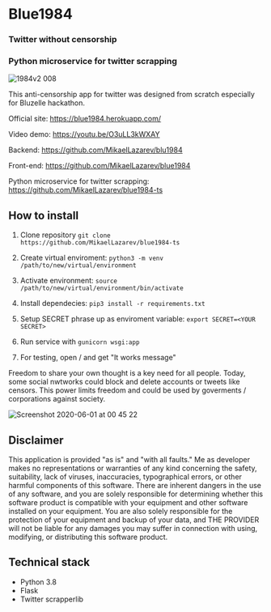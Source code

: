 # Blue1984
### Twitter without censorship
### Python microservice for twitter scrapping

![1984v2 008](https://user-images.githubusercontent.com/26343374/83402867-3f7fe600-a410-11ea-9b57-af6149521fff.jpeg)

This anti-censorship app for twitter was designed from scratch especially for Bluzelle hackathon.

Official site: https://blue1984.herokuapp.com/

Video demo: https://youtu.be/O3uLL3kWXAY

Backend: https://github.com/MikaelLazarev/blu1984

Front-end: https://github.com/MikaelLazarev/blue1984

Python microservice for twitter scrapping: https://github.com/MikaelLazarev/blue1984-ts

## How to install

1. Clone repository ```git clone https://github.com/MikaelLazarev/blue1984-ts```

2. Create virtual enviroment: ```python3 -m venv /path/to/new/virtual/environment```

3. Activate environment: ```source /path/to/new/virtual/environment/bin/activate```

4. Install dependecies: ```pip3 install -r requirements.txt```

5. Setup SECRET phrase up as enviroment variable: ```export SECRET=<YOUR SECRET>```

6. Run service with ```gunicorn wsgi:app```

7. For testing, open / and get "It works message"

Freedom to share your own thought is a key need for all people. Today, some social nwtworks could block and delete accounts or tweets like censors. This power limits freedom and could be used by goverments / corporations against society.

![Screenshot 2020-06-01 at 00 45 22](https://user-images.githubusercontent.com/26343374/83402860-398a0500-a410-11ea-83d8-ab2566de8fc8.png)

## Disclaimer

This application is provided "as is" and "with all faults." Me as developer makes no representations or warranties of any kind concerning the safety, suitability, lack of viruses, inaccuracies, typographical errors, or other harmful components of this software. There are inherent dangers in the use of any software, and you are solely responsible for determining whether this software product is compatible with your equipment and other software installed on your equipment. You are also solely responsible for the protection of your equipment and backup of your data, and THE PROVIDER will not be liable for any damages you may suffer in connection with using, modifying, or distributing this software product.

## Technical stack

* Python 3.8
* Flask
* Twitter scrapperlib

